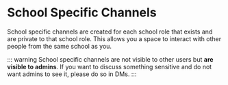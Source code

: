 # School Specific Channels

School specific channels are created for each school role that exists and are private to that school role. This allows
you a space to interact with other people from the same school as you.

::: warning
School specific channels are not visible to other users but **are visible to admins**. If you want to discuss something
sensitive and do not want admins to see it, please do so in DMs.
:::
